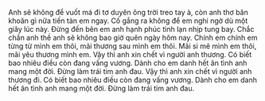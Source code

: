 Anh sẽ không để vuốt má đi tơ duyên ông trời treo tay à, còn anh thơ băn khoăn gì nữa tiến tàn em ngay. Cố gắng ra không để em nghi ngờ dù một giây lúc này. Đừng đến bên em anh hạnh phúc tình lạn nhịp tung bay. Chắc chắn anh thề anh sẽ không bao giờ quên ngày hôm nay. Chính em chính em từng từ mình em thôi, mãi thương sau mình em thôi. Mãi si mê mình em thôi, mãi yêu thương mình em. Vậy thì anh xin chết vì người anh thương. Có biết bao nhiêu điều còn đang vấng vương. Dành cho em danh hết ân tình anh mang một đời. Đừng làm trái tim anh đau. Vậy thì anh xin chết vì người anh thương đi. Có biết bao nhiêu điều còn đang vấng vương. Dành cho em danh hết ân tình anh mang một đời. Đừng làm trái tim anh đau.